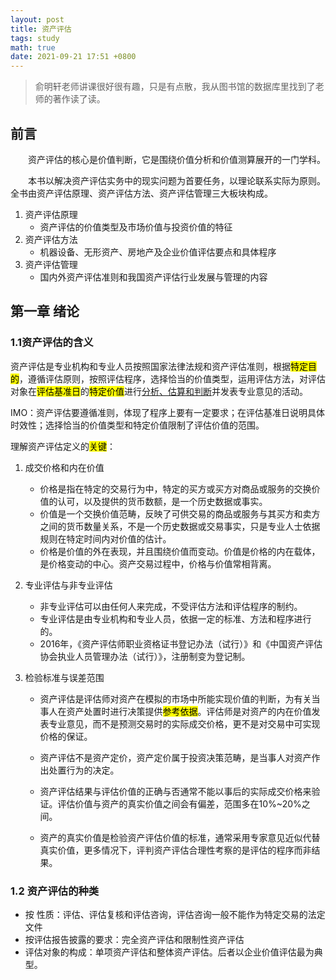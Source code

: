 ```yaml
---
layout: post
title: 资产评估
tags: study
math: true
date: 2021-09-21 17:51 +0800
---
```


> 俞明轩老师讲课很好很有趣，只是有点散，我从图书馆的数据库里找到了老师的著作读了读。

## 前言

&emsp;&emsp;资产评估的核心是价值判断，它是围绕价值分析和价值测算展开的一门学科。

&emsp;&emsp;本书以解决资产评估实务中的现实问题为首要任务，以理论联系实际为原则。全书由资产评估原理、资产评估方法、资产评估管理三大板块构成。

1. 资产评估原理
   - 资产评估的价值类型及市场价值与投资价值的特征
2. 资产评估方法
   -    机器设备、无形资产、房地产及企业价值评估要点和具体程序
3. 资产评估管理
   -    国内外资产评估准则和我国资产评估行业发展与管理的内容

## 第一章 绪论

### 1.1资产评估的含义

资产评估是专业机构和专业人员按照国家法律法规和资产评估准则，根据<mark>特定目的</mark>，遵循评估原则，按照评估程序，选择恰当的价值类型，运用评估方法，对评估对象在<mark>评估基准日</mark>的<mark>特定价值</mark>进行<ins>分析、估算和判断</ins>并发表专业意见的活动。

IMO：资产评估要遵循准则，体现了程序上要有一定要求；在评估基准日说明具体时效性；选择恰当的价值类型和特定价值限制了评估价值的范围。

理解资产评估定义的<mark>关键</mark>：

1. 成交价格和内在价值

   - 价格是指在特定的交易行为中，特定的买方或买方对商品或服务的交换价值的认可，以及提供的货币数额，是一个历史数据或事实。
   - 价值是一个交换价值范畴，反映了可供交易的商品或服务与其买方和卖方之间的货币数量关系，不是一个历史数据或交易事实，只是专业人士依据规则在特定时间内对价值的估计。
   - 价格是价值的外在表现，并且围绕价值而变动。价值是价格的内在载体，是价格变动的中心。资产交易过程中，价格与价值常相背离。

2. 专业评估与非专业评估

   - 非专业评估可以由任何人来完成，不受评估方法和评估程序的制约。
   - 专业评估是由专业机构和专业人员，依据一定的标准、方法和程序进行的。
   - 2016年，《资产评估师职业资格证书登记办法（试行）》和《中国资产评估协会执业人员管理办法（试行）》，注册制变为登记制。

3. 检验标准与误差范围

   -  资产评估是评估师对资产在模拟的市场中所能实现价值的判断，为有关当事人在资产处置时进行决策提供<mark>参考依据</mark>。评估师是对资产的内在价值发表专业意见，而不是预测交易时的实际成交价格，更不是对交易中可实现价格的保证。

   - 资产评估不是资产定价，资产定价属于投资决策范畴，是当事人对资产作出处置行为的决定。  

   - 资产评估结果与评估价值的正确与否通常不能以事后的实际成交价格来验证。评估价值与资产的真实价值之间会有偏差，范围多在10%~20%之间。

   - 资产的真实价值是检验资产评估价值的标准，通常采用专家意见近似代替真实价值，更多情况下，评判资产评估合理性考察的是评估的程序而非结果。
   
### 1.2 资产评估的种类

- 按 性质：评估、评估复核和评估咨询，评估咨询一般不能作为特定交易的法定文件
- 按评估报告披露的要求：完全资产评估和限制性资产评估
- 评估对象的构成：单项资产评估和整体资产评估。后者以企业价值评估最为典型。

   

   